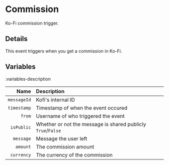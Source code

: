 # Commission
Ko-Fi commission trigger.

## Details
This event triggers when you get a commission in Ko-Fi.

## Variables
:variables-description

Name | Description
----:|:------------
`messageId` | Kofi's internal ID
`timestamp` | Timestamp of when the event occured
`from` | Username of who triggered the event
`isPublic` | Whether or not the message is shared publicly `True`/`False`
`message` | Message the user left
`amount` | The commission amount
`currency` | The currency of the commission